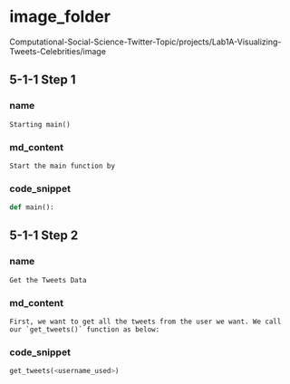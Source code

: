 # image_folder

Computational-Social-Science-Twitter-Topic/projects/Lab1A-Visualizing-Tweets-Celebrities/image

## 5-1-1 Step 1
### name
```
Starting main()
```
### md_content
```
Start the main function by
```
### code_snippet
```python
def main():
```

## 5-1-1 Step 2
### name
```
Get the Tweets Data
```
### md_content
```
First, we want to get all the tweets from the user we want. We call our `get_tweets()` function as below:
```
### code_snippet
```python
get_tweets(<username_used>)
```

